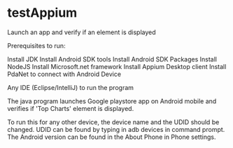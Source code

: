 # testAppium
Launch an app and verify if an element is displayed

Prerequisites to run:

Install JDK
Install Android SDK tools
Install Android SDK Packages
Install NodeJS
Install Microsoft.net framework
Install Appium Desktop client
Install PdaNet to connect with Android Device

Any IDE (Eclipse/IntelliJ) to run the program

The java program launches Google playstore app on Android mobile and verifies if 'Top Charts' element is displayed.

To run this for any other device, the device name and the UDID should be changed. 
UDID can be found by typing in adb devices in command prompt.
The Android version can be found in the About Phone in Phone settings.
